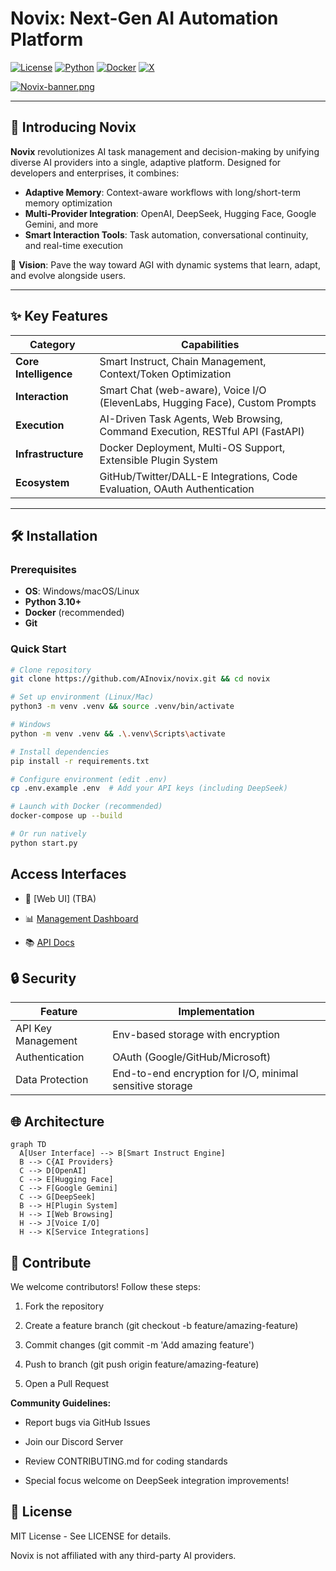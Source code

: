 # Novix: Next-Gen AI Automation Platform

[![License](https://img.shields.io/badge/License-MIT-blue?style=for-the-badge)](https://opensource.org/licenses/MIT)
[![Python](https://img.shields.io/badge/Python-3.10%2B-blue?style=for-the-badge)](https://python.org)
[![Docker](https://img.shields.io/badge/Docker-Ready-2496ED?style=for-the-badge&logo=docker&logoColor=white)](https://docker.com)
[![X](https://img.shields.io/badge/X-000000?style=for-the-badge&logo=x&logoColor=white)](https://x.com/ainovix)

[![Novix-banner.png](https://i.postimg.cc/hG8kKqpX/Novix-banner.png)](https://postimg.cc/SXsTGH04)

---

## 🚀 Introducing Novix

**Novix** revolutionizes AI task management and decision-making by unifying diverse AI providers into a single, adaptive platform. Designed for developers and enterprises, it combines:

- **Adaptive Memory**: Context-aware workflows with long/short-term memory optimization  
- **Multi-Provider Integration**: OpenAI, DeepSeek, Hugging Face, Google Gemini, and more  
- **Smart Interaction Tools**: Task automation, conversational continuity, and real-time execution  

🔮 **Vision**: Pave the way toward AGI with dynamic systems that learn, adapt, and evolve alongside users.

---

## ✨ Key Features

| **Category**              | **Capabilities**                                                                 |
|---------------------------|----------------------------------------------------------------------------------|
| **Core Intelligence**     | Smart Instruct, Chain Management, Context/Token Optimization                    |
| **Interaction**           | Smart Chat (web-aware), Voice I/O (ElevenLabs, Hugging Face), Custom Prompts     |
| **Execution**             | AI-Driven Task Agents, Web Browsing, Command Execution, RESTful API (FastAPI)   |
| **Infrastructure**        | Docker Deployment, Multi-OS Support, Extensible Plugin System                   |
| **Ecosystem**             | GitHub/Twitter/DALL-E Integrations, Code Evaluation, OAuth Authentication       |

---

## 🛠️ Installation

### Prerequisites
- **OS**: Windows/macOS/Linux  
- **Python 3.10+**  
- **Docker** (recommended)  
- **Git**

### Quick Start

```bash
# Clone repository
git clone https://github.com/AInovix/novix.git && cd novix

# Set up environment (Linux/Mac)
python3 -m venv .venv && source .venv/bin/activate

# Windows
python -m venv .venv && .\.venv\Scripts\activate

# Install dependencies
pip install -r requirements.txt

# Configure environment (edit .env)
cp .env.example .env  # Add your API keys (including DeepSeek)

# Launch with Docker (recommended)
docker-compose up --build

# Or run natively
python start.py
```
## Access Interfaces
* 🔗 [Web UI] (TBA)

* 📊 [Management Dashboard](https://github.com/AInovix/Novix/blob/main/dashboard/project%20dashboard.md)

* 📚 [API Docs](https://github.com/AInovix/Novix)
## 🔒 Security
| Feature              | Implementation                                      |
|----------------------|----------------------------------------------------|
| API Key Management   | Env-based storage with encryption                  |
| Authentication       | OAuth (Google/GitHub/Microsoft)                    |
| Data Protection      | End-to-end encryption for I/O, minimal sensitive storage |

## 🌐 Architecture
```mermaid
graph TD
  A[User Interface] --> B[Smart Instruct Engine]
  B --> C{AI Providers}
  C --> D[OpenAI]
  C --> E[Hugging Face]
  C --> F[Google Gemini]
  C --> G[DeepSeek]
  B --> H[Plugin System]
  H --> I[Web Browsing]
  H --> J[Voice I/O]
  H --> K[Service Integrations]
```
## 🤝 Contribute
We welcome contributors! Follow these steps:

1. Fork the repository

2. Create a feature branch (git checkout -b feature/amazing-feature)

3. Commit changes (git commit -m 'Add amazing feature')

4. Push to branch (git push origin feature/amazing-feature)

5. Open a Pull Request

**Community Guidelines:**

* Report bugs via GitHub Issues

* Join our Discord Server

* Review CONTRIBUTING.md for coding standards

* Special focus welcome on DeepSeek integration improvements!

## 📜 License
MIT License - See LICENSE for details.

Novix is not affiliated with any third-party AI providers.
